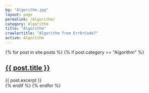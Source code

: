 ```yaml
---
bg: "Algorithm.jpg"
layout: page
permalink: /Algorithm/
category: Algorithm
title: "Algorithm"
crawlertitle: "Algorithm from Err0rCode7"
active: Algorithm
---
```

{% for post in site.posts %}
  {% if post.category == "Algorithm" %}
  <article class="index-page">
    <h2><a href="{{ post.url | relative_url }}">{{ post.title }}</a></h2>
    {{ post.excerpt }}
  </article>
  {% endif %}
{% endfor %}
